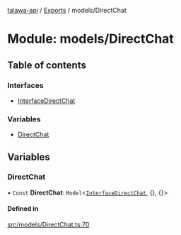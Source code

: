 [talawa-api](../README.md) / [Exports](../modules.md) / models/DirectChat

# Module: models/DirectChat

## Table of contents

### Interfaces

- [InterfaceDirectChat](../interfaces/models_DirectChat.InterfaceDirectChat.md)

### Variables

- [DirectChat](models_DirectChat.md#directchat)

## Variables

### DirectChat

• `Const` **DirectChat**: `Model`\<[`InterfaceDirectChat`](../interfaces/models_DirectChat.InterfaceDirectChat.md), \{\}, \{\}\>

#### Defined in

[src/models/DirectChat.ts:70](https://github.com/PalisadoesFoundation/talawa-api/blob/2c2e70a/src/models/DirectChat.ts#L70)
